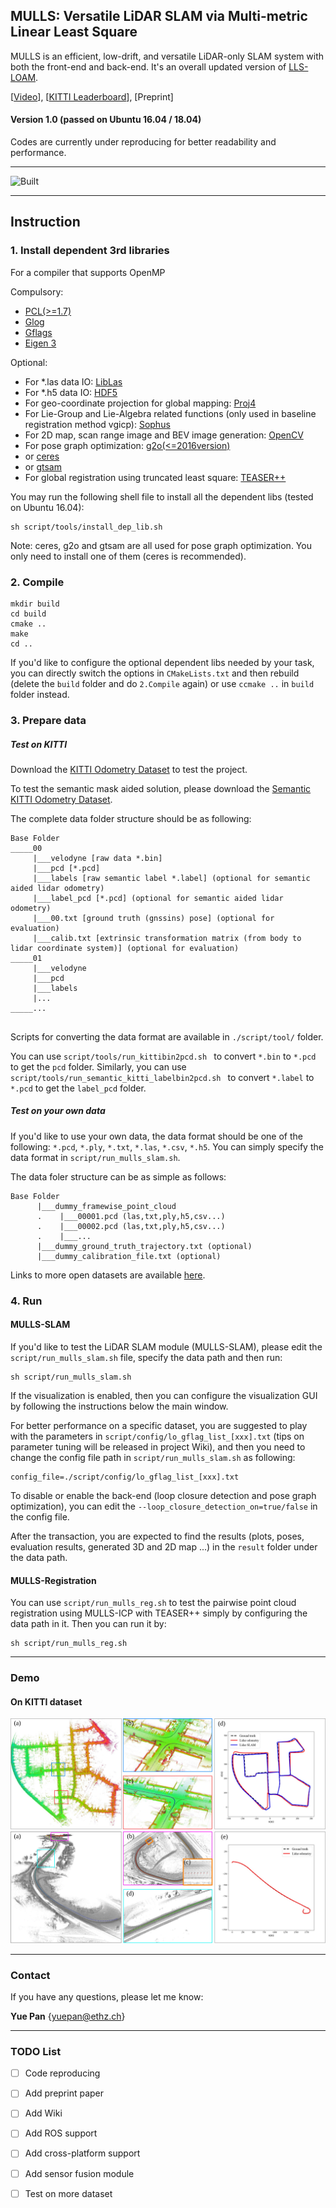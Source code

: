## MULLS: Versatile LiDAR SLAM via Multi-metric Linear Least Square 

MULLS is an efficient, low-drift, and versatile LiDAR-only SLAM system with both the front-end and back-end.  It's an overall updated version of [LLS-LOAM](https://github.com/YuePanEdward/LLS-LOAM). 

[[Video](https://www.youtube.com/watch?v=85bGD55e3-0&feature=youtu.be)], [[KITTI Leaderboard](http://www.cvlibs.net/datasets/kitti/eval_odometry.php)], [Preprint]

#### Version 1.0 (passed on Ubuntu 16.04 / 18.04) 
Codes are currently under reproducing for better readability and performance.

____________________________________________________________________________________
![Built](https://img.shields.io/appveyor/ci/gruntjs/grunt.svg)
____________________________________________________________________________________

## Instruction

### 1. Install dependent 3rd libraries 

For a compiler that supports OpenMP

Compulsory:

- [PCL(>=1.7)](https://github.com/PointCloudLibrary/pcl)
- [Glog](https://github.com/google/glog)
- [Gflags](https://github.com/gflags/gflags)
- [Eigen 3](https://eigen.tuxfamily.org/dox/)

Optional:

- For *.las data IO: [LibLas](https://github.com/libLAS/libLAS)
- For *.h5 data IO: [HDF5](https://support.hdfgroup.org/HDF5/release/obtainsrc.html)
- For geo-coordinate projection for global mapping: [Proj4](https://proj.org/)
- For Lie-Group and Lie-Algebra related functions (only used in baseline registration method vgicp): [Sophus](https://github.com/strasdat/Sophus)
- For 2D map, scan range image and BEV image generation: [OpenCV](https://github.com/opencv/opencv) 
- For pose graph optimization: [g2o(<=2016version)](https://github.com/RainerKuemmerle/g2o/releases/tag/20160424_git)
- or [ceres](http://ceres-solver.org/)
- or [gtsam](https://bitbucket.org/gtborg/gtsam/src/develop/)
- For global registration using truncated least square: [TEASER++](https://github.com/MIT-SPARK/TEASER-plusplus)

You may run the following shell file to install all the dependent libs (tested on Ubuntu 16.04):
```
sh script/tools/install_dep_lib.sh
```

Note: ceres, g2o and gtsam are all used for pose graph optimization. You only need to install one of them (ceres is recommended).

### 2. Compile

```
mkdir build
cd build
cmake ..
make 
cd ..
```

If you'd like to configure the optional dependent libs needed by your task, you can directly switch the options in ```CMakeLists.txt``` and then rebuild (delete the ```build``` folder and do ```2.Compile``` again) or use ```ccmake ..``` in ```build``` folder instead. 

### 3. Prepare data

##### Test on KITTI

Download the [KITTI Odometry Dataset](http://www.cvlibs.net/datasets/kitti/eval_odometry.php) to test the project.

To test the semantic mask aided solution, please download the [Semantic KITTI Odometry Dataset](http://semantic-kitti.org/).

The complete data folder structure should be as following:

```
Base Folder
_____00
     |___velodyne [raw data *.bin]
     |___pcd [*.pcd]
     |___labels [raw semantic label *.label] (optional for semantic aided lidar odometry) 
     |___label_pcd [*.pcd] (optional for semantic aided lidar odometry) 
     |___00.txt [ground truth (gnssins) pose] (optional for evaluation)
     |___calib.txt [extrinsic transformation matrix (from body to lidar coordinate system)] (optional for evaluation)
_____01
     |___velodyne
     |___pcd
     |___labels
     |...
_____...
   
```

Scripts for converting the data format are available in ```./script/tool/``` folder.

You can use ```script/tools/run_kittibin2pcd.sh ``` to convert ```*.bin``` to ```*.pcd``` to get the ```pcd``` folder.
Similarly, you can use ```script/tools/run_semantic_kitti_labelbin2pcd.sh ``` to convert ```*.label``` to ```*.pcd``` to get the ```label_pcd``` folder.

##### Test on your own data

If you'd like to use your own data, the data format should be one of the following: ```*.pcd```, ```*.ply```, ```*.txt```, ```*.las```, ```*.csv```, ```*.h5```.
You can simply specify the data format in ```script/run_mulls_slam.sh```.

The data foler structure can be as simple as follows:

```
Base Folder
      |___dummy_framewise_point_cloud
      .    |___00001.pcd (las,txt,ply,h5,csv...)
      .    |___00002.pcd (las,txt,ply,h5,csv...)
      .    |___...
      |___dummy_ground_truth_trajectory.txt (optional)   
      |___dummy_calibration_file.txt (optional)  
```
Links to more open datasets are available [here](./script/tools/online_data_source.md). 

### 4. Run

#### MULLS-SLAM

If you'd like to test the LiDAR SLAM module (MULLS-SLAM), please edit the ```script/run_mulls_slam.sh``` file, specify the data path and then run:

```
sh script/run_mulls_slam.sh
```

If the visualization is enabled, then you can configure the visualization GUI by following the instructions below the main window.

For better performance on a specific dataset, you are suggested to play with the parameters in ```script/config/lo_gflag_list_[xxx].txt``` (tips on parameter tuning will be released in project Wiki), and then you need to change the config file path in ```script/run_mulls_slam.sh``` as following:

```
config_file=./script/config/lo_gflag_list_[xxx].txt
```

To disable or enable the back-end (loop closure detection and pose graph optimization), you can edit the ```--loop_closure_detection_on=true/false``` in the config file.

After the transaction, you are expected to find the results (plots, poses, evaluation results, generated 3D and 2D map ...) in the ```result``` folder under the data path.

#### MULLS-Registration

You can use ```script/run_mulls_reg.sh``` to test the pairwise point cloud registration using MULLS-ICP with TEASER++ simply by configuring the data path in it. Then you can run it by:

```
sh script/run_mulls_reg.sh
```

----------

### Demo

#### On KITTI dataset

<img src="assets/kitti_00_show.jpg" alt="alt text" style="zoom:80%;">

<img src="assets/kitti_01_show.jpg" alt="alt text" style="zoom:80%;">

----------------------------

### Contact

If you have any questions, please let me know:

**Yue Pan** {yuepan@ethz.ch}

---------

### TODO List

- [ ] Code reproducing

- [ ] Add preprint paper

- [ ] Add Wiki

- [ ] Add ROS support

- [ ] Add cross-platform support 

- [ ] Add sensor fusion module

- [ ] Test on more dataset

  

  



